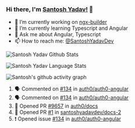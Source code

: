 ### Hi there, I'm [Santosh Yadav!](https://santoshyadav.dev) 👋

- 🔭 I’m currently working on [ngx-builder](https://github.com/ngx-builders)
- 🌱 I’m currently learning Typescript and Angular
- 💬 Ask me about Angular, Typescript
- 📫 How to reach me: [@SantoshYadavDev](https://twitter.com/SantoshYadavDev)

![Santosh Yadav Github Stats](https://github-readme-stats.anuraghazra1.vercel.app/api?username=SantoshYadavDev&show_icons=true&include_all_commits=true&theme=radical)

![Santosh Yadav Language Stats](https://github-readme-stats.anuraghazra1.vercel.app/api/top-langs/?username=SantoshYadavDev&layout=compact&theme=radical)

![Santosh's github activity graph](https://activity-graph.herokuapp.com/graph?username=SantoshYadavDev&theme=dracula)

<!--START_SECTION:activity-->
1. 🗣 Commented on [#134](https://github.com/auth0/auth0-angular/issues/134) in [auth0/auth0-angular](https://github.com/auth0/auth0-angular)
2. 🗣 Commented on [#134](https://github.com/auth0/auth0-angular/issues/134) in [auth0/auth0-angular](https://github.com/auth0/auth0-angular)
3. 💪 Opened PR [#9657](https://github.com/auth0/docs/pull/9657) in [auth0/docs](https://github.com/auth0/docs)
4. 💪 Opened PR [#1](https://github.com/santoshyadavdev/docs-2/pull/1) in [santoshyadavdev/docs-2](https://github.com/santoshyadavdev/docs-2)
5. ❗️ Opened issue [#134](https://github.com/auth0/auth0-angular/issues/134) in [auth0/auth0-angular](https://github.com/auth0/auth0-angular)
<!--END_SECTION:activity-->
